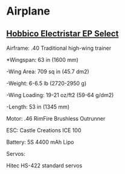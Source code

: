 # Airplane

## [Hobbico Electristar EP Select](http://www.rcuniverse.com/magazine/article_display.cfm?article_id=821)

Airframe: .40 Traditional high-wing trainer

*Wingspan: 63 in (1600 mm)

-Wing Area: 709 sq in (45.7 dm2)

-Weight: 6-6.5 lb (2720-2950 g)

-Wing Loading: 19-21 oz/ft2 (59-64 g/dm2)

-Length: 53 in (1345 mm)

Motor: .46 RimFire Brushless Outrunner

ESC: Castle Creations ICE 100

Battery: 5S 4400 mAh Lipo

Servos: 

Hitec HS-422 standard servos


